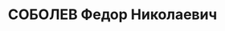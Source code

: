 ---
title: СОБОЛЕВ Федор Николаевич
description: 'Род. в 1895, г. Ленинград, русский, член ВКП(б) в 1931-1937. Проживал:
  г. Ленинград, Советский пр., д. 38, кв. 8. Электрообмотчик завода "Красный треугольник"

  Арестован 20.02.1937. Обв. по ст. 58-8-11. Приговор: выездная сессия ВК ВС СССР
  в г. Ленинград, 04.05.1937 – ВМН. Расстрелян 05.05.1937'
---